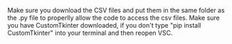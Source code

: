 Make sure you download the CSV files and put them in the same folder as the .py file to properlly allow the code to access the csv files.
Make sure you have CustomTkinter downloaded, if you don't type "pip install CustomTkinter" into your terminal and then reopen VSC.
